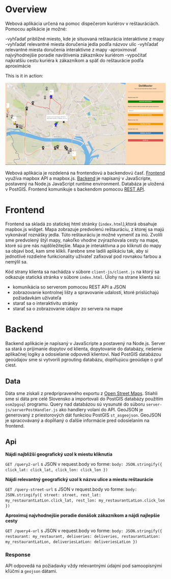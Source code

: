 # Overview

Webová aplikácia určená na pomoc dispečerom kuriérov v reštauráciách. Pomocou aplikácie je možné:

-vyhľadať približné miesto, kde je situovaná reštaurácia interaktívne z mapy
-vyhľadať relevantné miesta doručenia jedla podľa názvov ulíc
-vyhľadať relevantné miesta doručenia interaktívne z mapy
-aproximovať najvýhodnejšie poradie navštívenia zákazníkov kuriérom
-vypočítať najkratšiu cestu kuriéra k zákazníkom a späť do reštaurácie podľa aproximácie

This is it in action:

![Screenshot](Screenshot.png)

Webová aplikácia je rozdelená na frontendovú a backendovú časť. [Frontend](#frontend) využíva mapbox API a mapbox.js. [Backend](#backend) je napísaný v JavaScripte, postavený na Node.js JavaScript runtime environment. Databáza je uložená v PostGIS. Frontend komunikuje s backendom pomocou [REST API](#api).

# Frontend

Frontend sa skladá zo statickej html stránky (`index.html`),ktorá obsahuje mapbox.js widget. Mapa zobrazuje predvolenú reštauráciu, z ktorej sa majú vykonávať roznášky jedla. Túto reštauráciu je možné vymeniť za inú. Zvolili sme predvolený štýl mapy, nakoľko vhodne zvýrazňovala cesty na mape, ktoré sú pre nás najdôležitejšie. Mapa je interaktívna a po kliknutí do mapy sa objaví bod, kam sme klikli. Farebne sme ladili aplikáciu tak, aby si jednotlivé rozdielne funkcionality užívateľ zafixoval pod rovnakou farbou a nemýlil sa. 

Kód strany klienta sa nachádza v súbore `client-js/client.js` na ktorý sa odkazuje statická stránka v súbore `index.html`. Úlohy na strane klienta sú:
- komunikácia so serverom pomocou REST API a JSON 
- zobrazovanie kontrolnej lišty a spravovanie udalostí, ktoré prislúchajú požiadavkám užívateľa
- starať sa o interaktivitu stránky
- starať sa o zobrazovanie údajov zo servera na mape

# Backend

Backend aplikácie je napísaný v JavaScripte a postavený na Node.js. Server sa stará o príjimanie dopytov od klienta, dopytovanie do databázy, riešenie aplikačnej logiky a odosielanie odpovedí klientovi. Nad PostGIS databázou geoúdajov sme si vytvorili pgrouting databázu, doplňujúcu geoúdaje o graf ciest.

## Data

Dáta sme získali z predpripraveného exportu z [Open Street Maps](http://download.geofabrik.de/europe/slovakia.html). Stiahli sme si dáta pre celé Slovensko a importovali do PostGIS databázy použitím `osm2pgsql` programu. Query nad databázou sú vysunuté do súboru `server-js/serverPostHandler.js` ako handlery volaní do API. GeoJSON je generovaný z priestorových dát funkciou PostGIS `st_asgeojson`. GeoJSON je spracovávaný a dopĺňaný o ďalšie informácie pred odosielaním na frontend.

## Api

**Nájdi najbližší geografický uzol k miestu kliknutia**

`GET /query2-url` s JSON v request.body vo forme:
`body: JSON.stringify({
  click_lat: click_lat,
  click_lon: click_lon
})`

**Nájdi relevantný geografický uzol k názvu ulice a miestu reštaurácie**

`GET /query-street-url` s JSON v request.body vo forme:
`body: JSON.stringify({
  street: street,
  rest_lat: my_restaurantLatLon.click_lat,
  rest_lon: my_restaurantLatLon.click_lon
})`

**Aproximuj najvhodnejšie poradie donášok zákazníkom a nájdi najlepšie cesty**

`GET /query4-url` s JSON v request.body vo forme:
`body: JSON.stringify({
  restaurant: my_restaurant,
  deliveries: deliveries,
  restaurantLatLon: my_restaurantLatLon,
  deliveriesLatLon: deliveriesLatLon
})`

### Response

API odpovedá na požiadavky vždy relevantnými údajmi pod samoopisnými kľúčmi a `geojson` dátami. 
